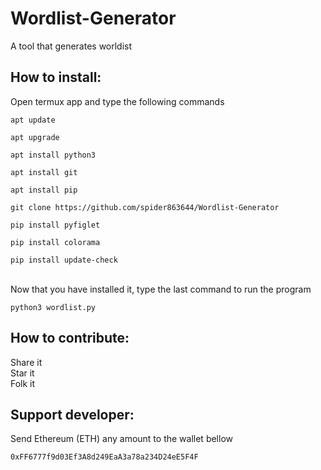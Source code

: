 # Wordlist-Generator
A tool that generates worldist

## How to install:
Open termux app and type the following commands

```
apt update

apt upgrade

apt install python3

apt install git

apt install pip

git clone https://github.com/spider863644/Wordlist-Generator

pip install pyfiglet

pip install colorama

pip install update-check

```

<br>
Now that you have installed it, type the last command to run the program

```
python3 wordlist.py

```


## How to contribute:

Share it
<br>
Star it<br>
Folk it


## Support developer:

Send Ethereum (ETH) any amount to the wallet bellow

```
0xFF6777f9d03Ef3A8d249EaA3a78a234D24eE5F4F
```
